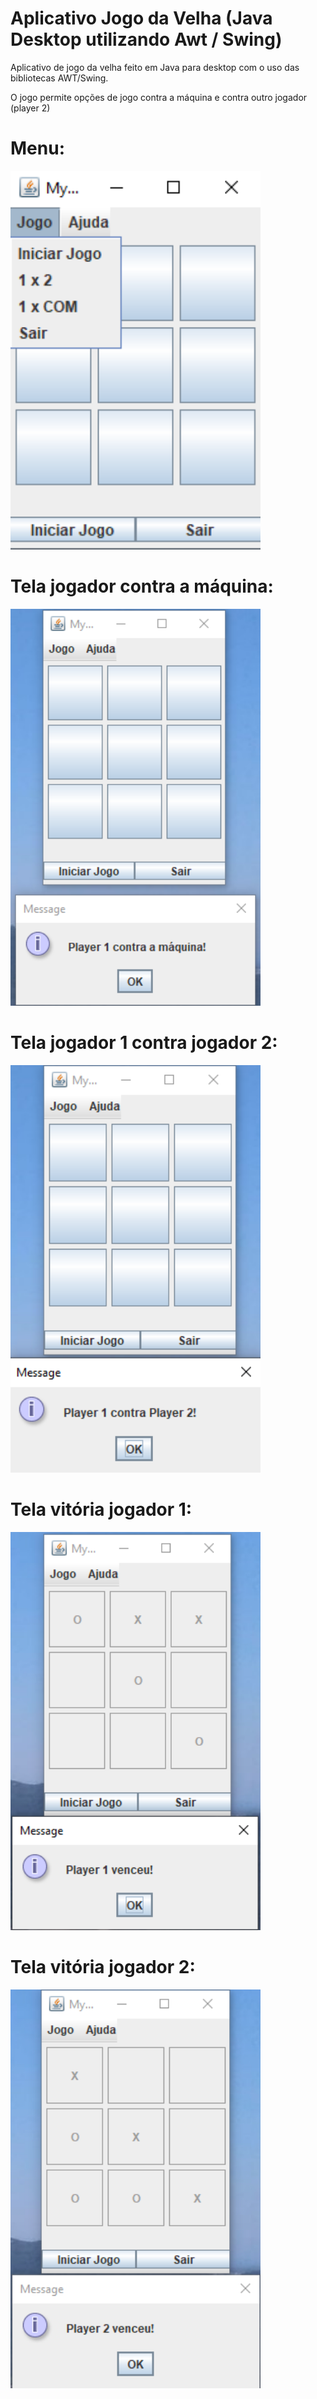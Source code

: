 # Aplicativo Jogo da Velha (Java Desktop utilizando Awt / Swing)

Aplicativo de jogo da velha feito em Java para desktop com o uso das bibliotecas AWT/Swing.

O jogo permite opções de jogo contra a máquina e contra outro jogador (player 2)

# Menu:

<img src="https://github.com/fpreviatti/Jogo-da-Velha/blob/main/Menu.png" width="400px" height="auto">

# Tela jogador contra a máquina:

<img src="https://github.com/fpreviatti/Jogo-da-Velha/blob/main/vsmaquina.png" width="400px" height="auto">

# Tela jogador 1 contra jogador 2:

<img src="https://github.com/fpreviatti/Jogo-da-Velha/blob/main/vsp2.png" width="400px" height="auto">

# Tela vitória jogador 1:

<img src="https://github.com/fpreviatti/Jogo-da-Velha/blob/main/vitoriaplayer1.png" width="400px" height="auto">

# Tela vitória jogador 2:

<img src="https://github.com/fpreviatti/Jogo-da-Velha/blob/main/vitoriaplayer2.png" width="400px" height="auto">


